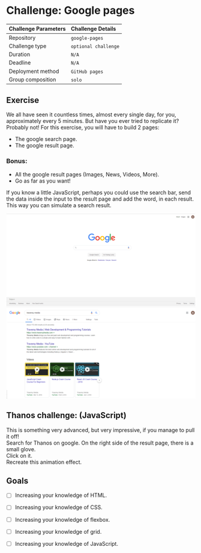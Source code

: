 # Challenge: Google pages

|Challenge Parameters  |Challenge Details              |
|:---------------------|:------------------------------|
|Repository            |`google-pages`                 |
|Challenge type        |`optional challenge`           |
|Duration              |`N/A`                          |
|Deadline              |`N/A`                          |
|Deployment method     |`GitHub pages`                 |
|Group composition     |`solo`                         |


## Exercise

We all have seen it countless times, almost every single day, for you, approximately every 5 minutes.
But have you ever tried to replicate it? Probably not!
For this exercise, you will have to build 2 pages:
- The google search page.
- The google result page.

### Bonus:
- All the google result pages (Images, News, Videos, More).
- Go as far as you want!

If you know a little JavaScript, perhaps you could use the search bar, send the data inside the input to the result page and add the word, in each result.  
This way you can simulate a search result.

<img src='resources/Google-home.png'>
<img src='resources/google-result.png'>

## Thanos challenge: (JavaScript)

This is something very advanced, but very impressive, if you manage to pull it off!  
Search for Thanos on google. On the right side of the result page, there is a small glove.  
Click on it.  
Recreate this animation effect.


## Goals

- [ ] Increasing your knowledge of HTML.
- [ ] Increasing your knowledge of CSS.
- [ ] Increasing your knowledge of flexbox.
- [ ] Increasing your knowledge of grid.
- [ ] Increasing your knowledge of JavaScript.

